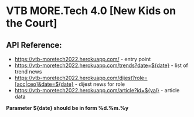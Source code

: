# VTB MORE.Tech 4.0 [New Kids on the Court]

## API Reference:

- https://vtb-moretech2022.herokuapp.com/ - entry point
- https://vtb-moretech2022.herokuapp.com/trends?date=${date} - list of trend news
- https://vtb-moretech2022.herokuapp.com/dijest?role=[acc|ceo]&date=${date} - dijest news for role
- https://vtb-moretech2022.herokuapp.com/article?id=${val} - article data

**Parameter ${date} should be in form %d.%m.%y**
